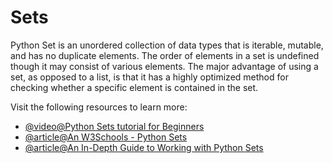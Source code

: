 # Sets

Python Set is an unordered collection of data types that is iterable, mutable, and has no duplicate elements. The order of elements in a set is undefined though it may consist of various elements. The major advantage of using a set, as opposed to a list, is that it has a highly optimized method for checking whether a specific element is contained in the set.

  Visit the following resources to learn more:
  
- [@video@Python Sets tutorial for Beginners](https://www.youtube.com/watch?v=t9j8lCUGZXo)
- [@article@An W3Schools - Python Sets](https://www.w3schools.com/python/python_sets.asp)
- [@article@An In-Depth Guide to Working with Python Sets](https://learnpython.com/blog/python-sets/)
